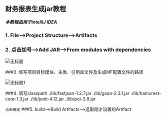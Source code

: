 ## 财务报表生成jar教程

***本教程适用于intelliJ IDEA***

### 1. File-->Project Structure-->Artifacts

### 2. 点击加号-->Add JAR-->From modules with dependencies

 ![无标题](\\goodnight\Intern\侯立\无标题.png)



###3. 填写项目目标模块、主类、引用库文件及生成MF配置文件的路径 

![无标题1](\\goodnight\Intern\侯立\无标题1.png)

###4. 填写classpath
./lib/fastjson-1.2.7.jar
./lib/gson-2.3.1.jar
./lib/hamcrest-core-1.3.jar
./lib/junit-4.12.jar
./lib/poi-3.9.jar

`点击确定`
###5. build-->Build Artifacts-->选取刚才设置的Artifact